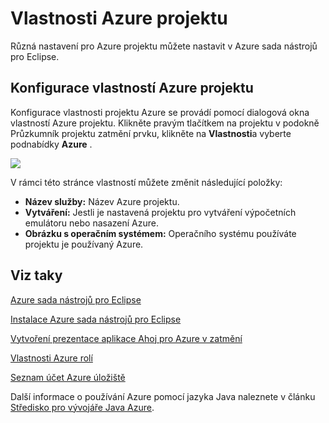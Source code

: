 <properties
    pageTitle="Vlastnosti Azure projektu"
    description="Popisuje nastavení vlastnosti projektu Azure Azure sada nástrojů pro Eclipse."
    services=""
    documentationCenter="java"
    authors="rmcmurray"
    manager="wpickett"
    editor=""/>

<tags
    ms.service="multiple"
    ms.workload="na"
    ms.tgt_pltfrm="multiple"
    ms.devlang="Java"
    ms.topic="article"
    ms.date="08/11/2016" 
    ms.author="robmcm"/>

<!-- Legacy MSDN URL = https://msdn.microsoft.com/library/azure/jj835232.aspx -->

# <a name="azure-project-properties"></a>Vlastnosti Azure projektu #

Různá nastavení pro Azure projektu můžete nastavit v Azure sada nástrojů pro Eclipse.

## <a name="configuring-azure-project-properties"></a>Konfigurace vlastností Azure projektu ##

Konfigurace vlastnosti projektu Azure se provádí pomocí dialogová okna vlastností Azure projektu. Klikněte pravým tlačítkem na projektu v podokně Průzkumník projektu zatmění prvku, klikněte na **Vlastnosti**a vyberte podnabídky **Azure** .

![][ic719480]

V rámci této stránce vlastností můžete změnit následující položky: 

* **Název služby:** Název Azure projektu.
* **Vytváření:** Jestli je nastavená projektu pro vytváření výpočetních emulátoru nebo nasazení Azure.
* **Obrázku s operačním systémem:** Operačního systému používáte projektu je používaný Azure.

## <a name="see-also"></a>Viz taky ##

[Azure sada nástrojů pro Eclipse][]

[Instalace Azure sada nástrojů pro Eclipse][] 

[Vytvoření prezentace aplikace Ahoj pro Azure v zatmění][]

[Vlastnosti Azure rolí][]

[Seznam účet Azure úložiště][]

Další informace o používání Azure pomocí jazyka Java naleznete v článku [Středisko pro vývojáře Java Azure][].

<!-- URL List -->

[Středisko pro vývojáře Java Azure]: http://go.microsoft.com/fwlink/?LinkID=699547
[Azure sada nástrojů pro Eclipse]: http://go.microsoft.com/fwlink/?LinkID=699529
[Vlastnosti Azure rolí]: http://go.microsoft.com/fwlink/?LinkID=699525
[Seznam účet Azure úložiště]: http://go.microsoft.com/fwlink/?LinkID=699528
[Vytvoření prezentace aplikace Ahoj pro Azure v zatmění]: http://go.microsoft.com/fwlink/?LinkID=699533
[Instalace Azure sada nástrojů pro Eclipse]: http://go.microsoft.com/fwlink/?LinkId=699546

<!-- IMG List -->

[ic719480]: ./media/azure-toolkit-for-eclipse-azure-project-properties/ic719480.png
